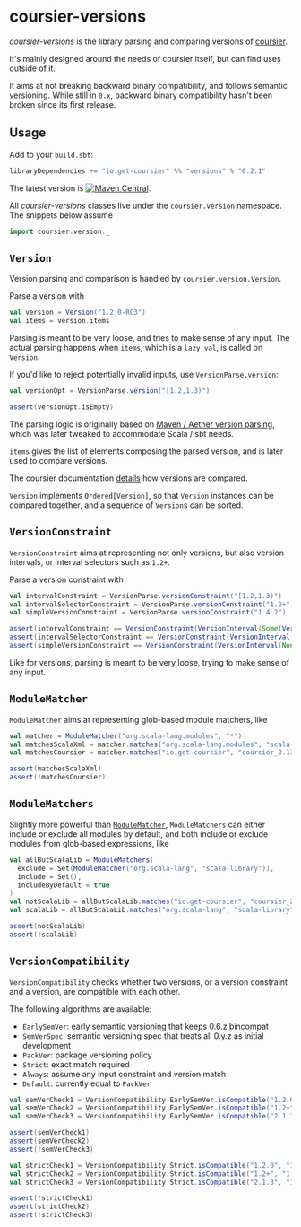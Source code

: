 # coursier-versions

*coursier-versions* is the library parsing and comparing versions of
[coursier](https://get-coursier.io).

It's mainly designed around the needs of coursier itself, but can find uses outside of it.

It aims at not breaking backward binary compatibility, and follows semantic versioning.
While still in `0.x`, backward binary compatibility hasn't been broken since its first release.

## Usage

Add to your `build.sbt`:
```scala
libraryDependencies += "io.get-coursier" %% "versions" % "0.2.1"
```

The latest version is
[![Maven Central](https://img.shields.io/maven-central/v/io.get-coursier/versions_2.13.svg)](https://maven-badges.herokuapp.com/maven-central/io.get-coursier/versions_2.13).

All *coursier-versions* classes live under the `coursier.version` namespace. The snippets below
assume
```scala mdoc
import coursier.version._
```

## `Version`

Version parsing and comparison is handled by `coursier.version.Version`.

Parse a version with
```scala mdoc
val version = Version("1.2.0-RC3")
val items = version.items
```

Parsing is meant to be very loose, and tries to make sense of any input. The actual
parsing happens when `items`, which is a `lazy val`, is called on `Version`.

If you'd like to reject potentially invalid inputs, use `VersionParse.version`:
```scala mdoc
val versionOpt = VersionParse.version("[1.2,1.3)")
```

```scala mdoc:passthrough
assert(versionOpt.isEmpty)
```

The parsing logic is originally based on [Maven / Aether version parsing](https://github.com/apache/maven-resolver/blob/3b8a7ec07799d894d5ffde523ec9a8062956805a/aether-util/src/main/java/org/eclipse/aether/util/version/GenericVersion.java), which was later tweaked to accommodate Scala / sbt needs.

`items` gives the list of elements composing the parsed version, and is later used to compare versions.

The coursier documentation [details](https://get-coursier.io/docs/other-version-handling.html#ordering)
how versions are compared.

`Version` implements `Ordered[Version]`, so that `Version` instances can be compared together,
and a sequence of `Version`s can be sorted.

## `VersionConstraint`

`VersionConstraint` aims at representing not only versions, but also version intervals, or
interval selectors such as `1.2+`.

Parse a version constraint with
```scala mdoc
val intervalConstraint = VersionParse.versionConstraint("[1.2,1.3)")
val intervalSelectorConstraint = VersionParse.versionConstraint("1.2+")
val simpleVersionConstraint = VersionParse.versionConstraint("1.4.2")
```

```scala mdoc:passthrough
assert(intervalConstraint == VersionConstraint(VersionInterval(Some(Version("1.2")), Some(Version("1.3")), true, false), Nil))
assert(intervalSelectorConstraint == VersionConstraint(VersionInterval(Some(Version("1.2")), Some(Version("1.2.max")), true, true), Nil))
assert(simpleVersionConstraint == VersionConstraint(VersionInterval(None, None, false, false), Seq(Version("1.4.2"))))
```

Like for versions, parsing is meant to be very loose, trying to make sense of any input.

## `ModuleMatcher`

`ModuleMatcher` aims at representing glob-based module matchers, like
```scala mdoc
val matcher = ModuleMatcher("org.scala-lang.modules", "*")
val matchesScalaXml = matcher.matches("org.scala-lang.modules", "scala-xml_2.13")
val matchesCoursier = matcher.matches("io.get-coursier", "coursier_2.13")
```

```scala mdoc:passthrough
assert(matchesScalaXml)
assert(!matchesCoursier)
```

## `ModuleMatchers`

Slightly more powerful than [`ModuleMatcher`](#modulematcher), `ModuleMatchers` can
either include or exclude all modules by default, and both include or exclude modules
from glob-based expressions, like
```scala mdoc
val allButScalaLib = ModuleMatchers(
  exclude = Set(ModuleMatcher("org.scala-lang", "scala-library")),
  include = Set(),
  includeByDefault = true
)
val notScalaLib = allButScalaLib.matches("io.get-coursier", "coursier_2.13")
val scalaLib = allButScalaLib.matches("org.scala-lang", "scala-library")
```

```scala mdoc:passthrough
assert(notScalaLib)
assert(!scalaLib)
```

## `VersionCompatibility`

`VersionCompatibility` checks whether two versions, or a version constraint and a version,
are compatible with each other.

The following algorithms are available:
- `EarlySemVer`: early semantic versioning that keeps 0.6.z bincompat
- `SemVerSpec`: semantic versioning spec that treats all 0.y.z as initial development
- `PackVer`: package versioning policy
- `Strict`: exact match required
- `Always`: assume any input constraint and version match
- `Default`: currently equal to `PackVer`

```scala mdoc
val semVerCheck1 = VersionCompatibility.EarlySemVer.isCompatible("1.2.0", "1.2.4")
val semVerCheck2 = VersionCompatibility.EarlySemVer.isCompatible("1.2+", "1.2.4")
val semVerCheck3 = VersionCompatibility.EarlySemVer.isCompatible("2.1.3", "1.2.4")
```

```scala mdoc:passthrough
assert(semVerCheck1)
assert(semVerCheck2)
assert(!semVerCheck3)
```

```scala mdoc
val strictCheck1 = VersionCompatibility.Strict.isCompatible("1.2.0", "1.2.4")
val strictCheck2 = VersionCompatibility.Strict.isCompatible("1.2+", "1.2.4")
val strictCheck3 = VersionCompatibility.Strict.isCompatible("2.1.3", "1.2.4")
```

```scala mdoc:passthrough
assert(!strictCheck1)
assert(strictCheck2)
assert(!strictCheck3)
```
